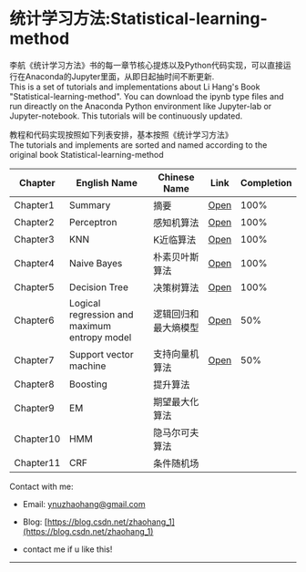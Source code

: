# 统计学习方法:Statistical-learning-method
李航《统计学习方法》书的每一章节核心提炼以及Python代码实现，可以直接运行在Anaconda的Jupyter里面，从即日起抽时间不断更新.  
This is a set of tutorials and implementations about Li Hang's Book "Statistical-learning-method". You can download the ipynb type files and run direactly on the Anaconda Python environment like Jupyter-lab or Jupyter-notebook. This tutorials will be continuously updated.

教程和代码实现按照如下列表安排，基本按照《统计学习方法》  
The tutorials and implements are sorted and named according to the original book Statistical-learning-method

| **Chapter** | **English Name** | **Chinese Name** | **Link** | **Completion** |
| ------- | ------------ | ------------ | ---- |---- |
| Chapter1 | Summary | 摘要 | [Open](https://nbviewer.jupyter.org/github/cleghom/Statistical-learning-method/blob/master/Chapter1-Summary.ipynb)|100%|  
| Chapter2 | Perceptron | 感知机算法 | [Open](https://nbviewer.jupyter.org/github/cleghom/Statistical-learning-method/blob/master/Chapter2-Perceptron.ipynb)|100%|  
| Chapter3 | KNN | K近临算法 | [Open](https://nbviewer.jupyter.org/github/cleghom/Statistical-learning-method/blob/master/Chapter3-KNN.ipynb)|100%|  
| Chapter4 | Naive Bayes | 朴素贝叶斯算法 | [Open](https://nbviewer.jupyter.org/github/cleghom/Statistical-learning-method/blob/master/Chapter4-Naive-Bayes.ipynb)|100%|  
| Chapter5 | Decision Tree | 决策树算法 | [Open](https://nbviewer.jupyter.org/github/cleghom/Statistical-learning-method/blob/master/Chapter5-DecisionTree.ipynb)|100%|  
| Chapter6 | Logical regression and maximum entropy model | 逻辑回归和最大熵模型 | [Open](https://nbviewer.jupyter.org/github/cleghom/Statistical-learning-method/blob/master/Chapter6-Logical-Regression-and-Maximum-Entropy-Model.ipynb)|50%|  
| Chapter7 | Support vector machine | 支持向量机算法 | [Open](https://nbviewer.jupyter.org/github/cleghom/Statistical-learning-method/blob/master/Chapter7-Support-Vector-Machines.ipynb)|50%|  
| Chapter8 | Boosting | 提升算法 | []()||  
| Chapter9 | EM | 期望最大化算法 | []()||  
| Chapter10 | HMM | 隐马尔可夫算法 | []()||  
| Chapter11 | CRF | 条件随机场 | []()||  

Contact with me:  


* Email:    ynuzhaohang@gmail.com 
* Blog:     [https://blog.csdn.net/zhaohang_1](https://blog.csdn.net/zhaohang_1)

* contact me if u like this!

---

